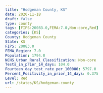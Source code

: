 ```yaml
---
title: "Hodgeman County, KS"
date: 2020-11-18
draft: false
type: county
tags: [FIPS:20083.0,FEMA:7.0,Non-core,Red]
categories: [KS]
County: Hodgeman County
State: KS
FIPS: 20083.0
FEMA_Region: 7.0
Population: 1794.0
NCHS_Urban_Rural_Classification: Non-core
Tests_in_prior_14_days: 104.0
Fourteen_day_test_rate_per_100000: 5797.0
Percent_Positivity_in_prior_14_days: 0.375
Level: Red
url: /states/KS/hodgeman-county
---
```



